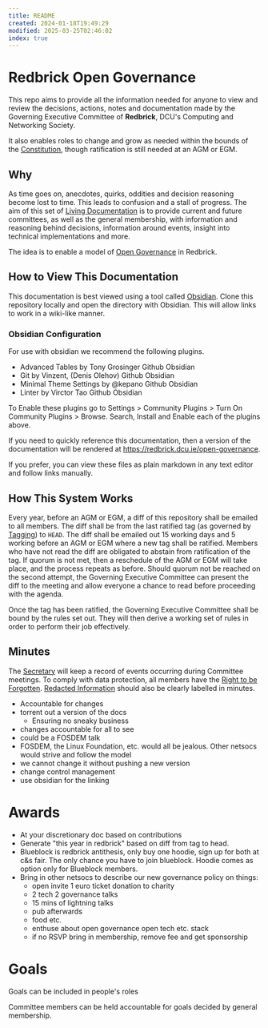 ```yaml
---
title: README
created: 2024-01-18T19:49:29
modified: 2025-03-25T02:46:02
index: true
---
```


# Redbrick Open Governance

This repo aims to provide all the information needed for anyone to view and review the decisions, actions, notes and documentation made by the Governing Executive Committee of **Redbrick**, DCU's Computing and Networking Society.

It also enables roles to change and grow as needed within the bounds of the [Constitution](documents/Constitution.md), though ratification is still needed at an AGM or EGM.

## Why

As time goes on, anecdotes, quirks, oddities and decision reasoning become lost to time. This leads to confusion and a stall of progress. The aim of this set of [Living Documentation](knowledge/terminology/Living%20Documentation.md) is to provide current and future committees, as well as the general membership, with information and reasoning behind decisions, information around events, insight into technical implementations and more.

The idea is to enable a model of [Open Governance](knowledge/terminology/Open%20Governance.md) in Redbrick.

## How to View This Documentation

This documentation is best viewed using a tool called [Obsidian](https://obsidian.md). Clone this repository locally and open the directory with Obsidian. This will allow links to work in a wiki-like manner.

### Obsidian Configuration

For use with obsidian we recommend the following plugins.

  - Advanced Tables by Tony Grosinger Github Obsidian
  - Git by Vinzent, (Denis Olehov) Github Obsidian
  - Minimal Theme Settings by @kepano Github Obsidian
  - Linter by Virctor Tao Github Obsidian

To Enable these plugins go to Settings > Community Plugins > Turn On Community Plugins > Browse. Search, Install and Enable each of the plugins above.

If you need to quickly reference this documentation, then a version of the documentation will be rendered at https://redbrick.dcu.ie/open-governance.

If you prefer, you can view these files as plain markdown in any text editor and follow links manually.

## How This System Works

Every year, before an AGM or EGM, a diff of this repository shall be emailed to all members. The diff shall be from the last ratified tag (as governed by [Tagging](knowledge/Tagging.md)) to `HEAD`. The diff shall be emailed out 15 working days and 5 working before an AGM or EGM where a new tag shall be ratified. Members who have not read the diff are obligated to abstain from ratification of the tag. If quorum is not met, then a reschedule of the AGM or EGM will take place, and the process repeats as before. Should quorum not be reached on the second attempt, the Governing Executive Committee can present the diff to the meeting and allow everyone a chance to read before proceeding with the agenda.

Once the tag has been ratified, the Governing Executive Committee shall be bound by the rules set out. They will then derive a working set of rules in order to perform their job effectively.

## Minutes

The [Secretary](committee/Secretary.md) will keep a record of events occurring during Committee meetings. To comply with data protection, all members have the [Right to be Forgotten](knowledge/policies/Right%20to%20be%20Forgotten.md). [Redacted Information](knowledge/policies/Redacted%20Information.md) should also be clearly labelled in minutes.

- Accountable for changes
- torrent out a version of the docs
  - Ensuring no sneaky business
- changes accountable for all to see
- could be a FOSDEM talk
- FOSDEM, the Linux Foundation, etc. would all be jealous. Other netsocs would strive and follow the model
- we cannot change it without pushing a new version
- change control management
- use obsidian for the linking

# Awards

- At your discretionary doc based on contributions
- Generate "this year in redbrick" based on diff from tag to head.
- Blueblock is redbrick antithesis, only buy one hoodie, sign up for both at c&s fair. The only chance you have to join blueblock. Hoodie comes as option only for Blueblock members.
- Bring in other netsocs to describe our new governance policy on things:
  - open invite 1 euro ticket donation to charity
  - 2 tech 2 governance talks
  - 15 mins of lightning talks
  - pub afterwards
  - food etc.
  - enthuse about open governance open tech etc. stack
  - if no RSVP bring in membership, remove fee and get sponsorship

# Goals

Goals can be included in people's roles

Committee members can be held accountable for goals decided by general membership.
